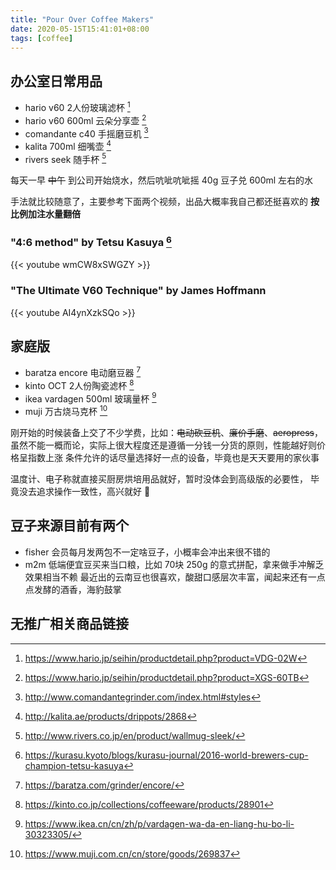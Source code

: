 ```yaml
---
title: "Pour Over Coffee Makers"
date: 2020-05-15T15:41:01+08:00
tags: [coffee]
---
```


## 办公室日常用品

- hario v60 2人份玻璃滤杯 [^hario-dripper]
- hario v60 600ml 云朵分享壶 [^hario-server]
- comandante c40 手摇磨豆机 [^c40]
- kalita 700ml 细嘴壶 [^kalita]
- rivers seek 随手杯 [^riverseek]

每天一早 ~~中午~~ 到公司开始烧水，然后吭呲吭呲摇 40g 豆子兑 600ml 左右的水

手法就比较随意了，主要参考下面两个视频，出品大概率我自己都还挺喜欢的
**按比例加注水量翻倍**

### "4:6 method" by Tetsu Kasuya [^4-6method]
{{< youtube wmCW8xSWGZY >}}

### "The Ultimate V60 Technique" by James Hoffmann
{{< youtube AI4ynXzkSQo >}}


## 家庭版

- baratza encore 电动磨豆器 [^baratza-encore]
- kinto OCT 2人份陶瓷滤杯 [^kinto]
- ikea vardagen 500ml 玻璃量杯 [^ikea-vardagen]
- muji 万古烧马克杯 [^muji-mug]

刚开始的时候装备上交了不少学费，比如：~~电动砍豆机~~、~~廉价手磨~~、~~aeropress~~，
虽然不能一概而论，实际上很大程度还是遵循一分钱一分货的原则，性能越好则价格呈指数上涨
条件允许的话尽量选择好一点的设备，毕竟也是天天要用的家伙事

温度计、电子称就直接买厨房烘培用品就好，暂时没体会到高级版的必要性，
毕竟没去追求操作一致性，高兴就好 🐬


## 豆子来源目前有两个
* fisher 会员每月发两包不一定啥豆子，小概率会冲出来很不错的
* m2m 低端便宜豆买来当口粮，比如 70块 250g 的意式拼配，拿来做手冲解乏效果相当不赖
    最近出的云南豆也很喜欢，酸甜口感层次丰富，闻起来还有一点点发酵的酒香，海豹鼓掌


## 无推广相关商品链接

[^hario-dripper]: https://www.hario.jp/seihin/productdetail.php?product=VDG-02W
[^hario-server]: https://www.hario.jp/seihin/productdetail.php?product=XGS-60TB
[^kalita]: http://kalita.ae/products/drippots/2868
[^c40]: http://www.comandantegrinder.com/index.html#styles
[^riverseek]: http://www.rivers.co.jp/en/product/wallmug-sleek/

[^baratza-encore]: https://baratza.com/grinder/encore/
[^kinto]: https://kinto.co.jp/collections/coffeeware/products/28901
[^ikea-vardagen]: https://www.ikea.cn/cn/zh/p/vardagen-wa-da-en-liang-hu-bo-li-30323305/
[^muji-mug]: https://www.muji.com.cn/cn/store/goods/269837

[^4-6method]: https://kurasu.kyoto/blogs/kurasu-journal/2016-world-brewers-cup-champion-tetsu-kasuya
